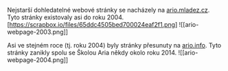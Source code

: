 Nejstarší dohledatelné webové stránky se nacházely na [ario.mladez.cz](https://web.archive.org/web/20040927173237/http://ario.mladez.cz/). Tyto stránky existovaly asi do roku 2004. 
[https://scrapbox.io/files/65ddc4505bed700024eaf2f1.png]
![[ario-webpage-2003.png]]

Asi ve stejném roce (tj. roku 2004) byly stránky přesunuty na [ario.info](https://web.archive.org/web/20060414065603/http://ario.info:80/). Tyto stránky zanikly spolu se Školou Aria někdy okolo roku 2014.
![[ario-webpage-2004.png]]

